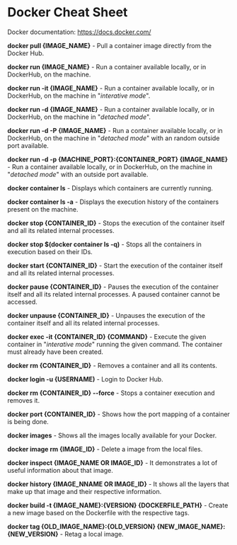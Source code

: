 # Docker Cheat Sheet

Docker documentation: https://docs.docker.com/

**docker pull {IMAGE_NAME}** - Pull a container image directly from the Docker Hub.

**docker run {IMAGE_NAME}** - Run a container available locally, or in DockerHub, on the machine.

**docker run -it {IMAGE_NAME}** - Run a container available locally, or in DockerHub, on the machine in "*interative mode*".

**docker run -d {IMAGE_NAME}** - Run a container available locally, or in DockerHub, on the machine in "*detached mode*".

**docker run -d -P {IMAGE_NAME}** - Run a container available locally, or in DockerHub, on the machine in "*detached mode*" with an random outside port available.

**docker run -d -p {MACHINE_PORT}:{CONTAINER_PORT} {IMAGE_NAME}** - Run a container available locally, or in DockerHub, on the machine in "*detached mode*" with an 
outside port available.

**docker container ls** - Displays which containers are currently running.

**docker container ls -a** - Displays the execution history of the containers present on the machine.

**docker stop {CONTAINER_ID}** - Stops the execution of the container itself and all its related internal processes.

**docker stop $(docker container ls -q)** - Stops all the containers in execution based on their IDs.

**docker start {CONTAINER_ID}** - Start the execution of the container itself and all its related internal processes.

**docker pause {CONTAINER_ID}** - Pauses the execution of the container itself and all its related internal processes. A paused container cannot be accessed.

**docker unpause {CONTAINER_ID}** - Unpauses the execution of the container itself and all its related internal processes.

**docker exec -it {CONTAINER_ID} {COMMAND}** - Execute the given container in "*interative mode*" running the given command. The container must already have been 
created.

**docker rm {CONTAINER_ID}** - Removes a container and all its contents.

**docker login -u {USERNAME)** - Login to Docker Hub.

**docker rm {CONTAINER_ID} --force** - Stops a container execution and removes it.

**docker port {CONTAINER_ID}** - Shows how the port mapping of a container is being done.

**docker images** - Shows all the images locally available for your Docker.

**docker image rm {IMAGE_ID}** - Delete a image from the local files.

**docker inspect {IMAGE_NAME OR IMAGE_ID}** - It demonstrates a lot of useful information about that image.

**docker history {IMAGE_NNAME OR IMAGE_ID}** - It shows all the layers that make up that image and their respective information.

**docker build -t {IMAGE_NAME}:{VERSION} {DOCKERFILE_PATH}** - Create a new image based on the Dockerfile with the respective tags.

**docker tag {OLD_IMAGE_NAME}:{OLD_VERSION} {NEW_IMAGE_NAME}:{NEW_VERSION}** - Retag a local image.
